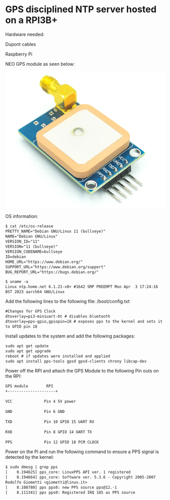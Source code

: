 # GPS disciplined NTP server hosted on a RPI3B+

Hardware needed: 

Dupont cables

Raspberry Pi

NEO GPS module as seen below:

![GPS module](gps.png?raw=true "GPS module")

OS information: 

```
$ cat /etc/os-release 
PRETTY_NAME="Debian GNU/Linux 11 (bullseye)"
NAME="Debian GNU/Linux"
VERSION_ID="11"
VERSION="11 (bullseye)"
VERSION_CODENAME=bullseye
ID=debian
HOME_URL="https://www.debian.org/"
SUPPORT_URL="https://www.debian.org/support"
BUG_REPORT_URL="https://bugs.debian.org/"
```

```
$ uname -a 
Linux ntp.home.net 6.1.21-v8+ #1642 SMP PREEMPT Mon Apr  3 17:24:16 BST 2023 aarch64 GNU/Linux
```

Add the following lines to the following file: /boot/config.txt

```
#Changes for GPS Clock
dtoverlay=pi3-miniuart-bt # disables bluetooth
dtoverlay=pps-gpio,gpiopin=18 # exposes pps to the kernel and sets it to GPIO pin 18
```
Install updates to the system and add the following packages:

```
sudo apt get update
sudo apt get upgrade 
reboot # if updates were installed and applied
sudo apt install pps-tools gpsd gpsd-clients chrony libcap-dev
```
Power off the RPI and attach the GPS Module to the following Pin outs on the RPI:
```
GPS module        RPI
+---------------------+

VCC              Pin 4 5V power

GND              Pin 6 GND

TXD              Pin 10 GPIO 15 UART RX

RXD              Pin 8 GPIO 14 UART TX

PPS              Pin 12 GPIO 18 PCM CLOCK
```

Power on the Pi and run the following command to ensure a PPS signal is detected by the kernel:
```
$ sudo dmesg | grep pps
[    0.194625] pps_core: LinuxPPS API ver. 1 registered
[    0.194664] pps_core: Software ver. 5.3.6 - Copyright 2005-2007 Rodolfo Giometti <giometti@linux.it>
[    8.108780] pps pps0: new PPS source pps@12.-1
[    8.111341] pps pps0: Registered IRQ 185 as PPS source
```

